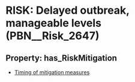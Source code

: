 # RISK: __Delayed outbreak, manageable levels__ (PBN__Risk_2647)

## Property: has_RiskMitigation

* [Timing of mitigation measures](PBN__Mitigation_598)

